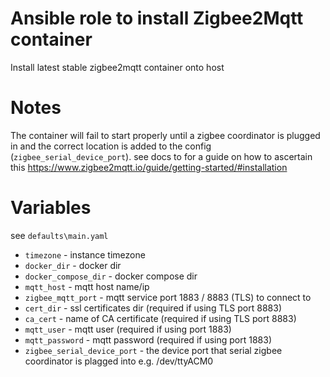 # Ansible role to install Zigbee2Mqtt container

Install latest stable zigbee2mqtt container onto host

# Notes

The container will fail to start properly until a zigbee coordinator is plugged in and
the correct location is added to the config (`zigbee_serial_device_port`).  see docs to for a
guide on how to ascertain this https://www.zigbee2mqtt.io/guide/getting-started/#installation

# Variables

see `defaults\main.yaml`

* `timezone` - instance timezone
* `docker_dir` - docker dir
* `docker_compose_dir` - docker compose dir
* `mqtt_host` - mqtt host name/ip
* `zigbee_mqtt_port` - mqtt service port 1883 / 8883 (TLS) to connect to
* `cert_dir` - ssl certificates dir (required if using TLS port 8883)
* `ca_cert` - name of CA certificate (required if using TLS port 8883)
* `mqtt_user` - mqtt user (required if using port 1883)
* `mqtt_password` - mqtt password (required if using port 1883)
* `zigbee_serial_device_port` - the device port that serial zigbee coordinator is plagged into e.g. /dev/ttyACM0